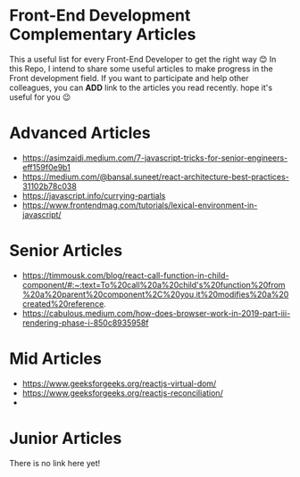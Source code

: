 # Front-End Development Complementary Articles

This a useful list for every Front-End Developer to get the right way 😊
In this Repo, I intend to share some useful articles to make progress in the Front development field.
If you want to participate and help other colleagues, you can **ADD** link to the articles you read recently. 
hope it's useful for you 😉



# Advanced Articles
  - https://asimzaidi.medium.com/7-javascript-tricks-for-senior-engineers-eff159f0e9b1
  - https://medium.com/@bansal.suneet/react-architecture-best-practices-31102b78c038
  - https://javascript.info/currying-partials
  - https://www.frontendmag.com/tutorials/lexical-environment-in-javascript/

# Senior Articles
  - https://timmousk.com/blog/react-call-function-in-child-component/#:~:text=To%20call%20a%20child's%20function%20from%20a%20parent%20component%2C%20you,it%20modifies%20a%20created%20reference.
  - https://cabulous.medium.com/how-does-browser-work-in-2019-part-iii-rendering-phase-i-850c8935958f

# Mid Articles
  - https://www.geeksforgeeks.org/reactjs-virtual-dom/
  - https://www.geeksforgeeks.org/reactjs-reconciliation/
  - 

# Junior Articles
  There is no link here yet!

